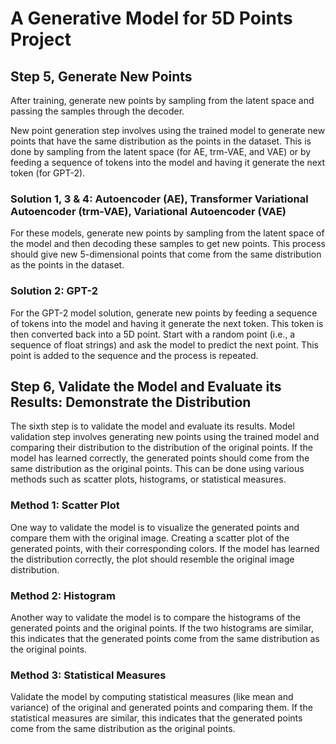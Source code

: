 # A Generative Model for 5D Points Project

## Step 5, Generate New Points

After training, generate new points by sampling from the latent space and passing the samples through the decoder. 

New point generation step involves using the trained model to generate new points that have the same distribution as the points in the dataset. This is done by sampling from the latent space (for AE, trm-VAE, and VAE) or by feeding a sequence of tokens into the model and having it generate the next token (for GPT-2).


### Solution 1, 3 & 4: Autoencoder (AE), Transformer Variational Autoencoder (trm-VAE), Variational Autoencoder (VAE)

For these models, generate new points by sampling from the latent space of the model and then decoding these samples to get new points. This process should give new 5-dimensional points that come from the same distribution as the points in the dataset. 


### Solution 2: GPT-2

For the GPT-2 model solution, generate new points by feeding a sequence of tokens into the model and having it generate the next token. This token is then converted back into a 5D point. Start with a random point (i.e., a sequence of float strings) and ask the model to predict the next point. This point is added to the sequence and the process is repeated.


## Step 6, Validate the Model and Evaluate its Results: Demonstrate the Distribution

The sixth step is to validate the model and evaluate its results. Model validation step involves generating new points using the trained model and comparing their distribution to the distribution of the original points. If the model has learned correctly, the generated points should come from the same distribution as the original points. This can be done using various methods such as scatter plots, histograms, or statistical measures.


### Method 1: Scatter Plot

One way to validate the model is to visualize the generated points and compare them with the original image. Creating a scatter plot of the generated points, with their corresponding colors. If the model has learned the distribution correctly, the plot should resemble the original image distribution.


### Method 2: Histogram

Another way to validate the model is to compare the histograms of the generated points and the original points. If the two histograms are similar, this indicates that the generated points come from the same distribution as the original points.


### Method 3: Statistical Measures

Validate the model by computing statistical measures (like mean and variance) of the original and generated points and comparing them. If the statistical measures are similar, this indicates that the generated points come from the same distribution as the original points.
